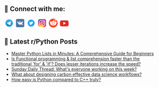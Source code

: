 ## 🔎 Connect with me:
[<img src="https://github.com/bullbesh/bullbesh/blob/main/images/Telegram.png" width="32" height="32" />](https://t.me/bullbesh)
[<img src="https://github.com/bullbesh/bullbesh/blob/main/images/VK.png" width="32" height="32" />](https://vk.com/bullbesh)
[<img src="https://github.com/bullbesh/bullbesh/blob/main/images/Twitter.png" width="32" height="32" />](https://twitter.com/bullbesh1)
[<img src="https://github.com/bullbesh/bullbesh/blob/main/images/Instagram.png" width="32" height="32" />](https://www.instagram.com/bullbesh)
[<img src="https://github.com/bullbesh/bullbesh/blob/main/images/Reddit.png" width="32" height="32" />](https://www.reddit.com/user/bullbesh)
[<img src="https://github.com/bullbesh/bullbesh/blob/main/images/YouTube.png" width="32" height="32" />](https://www.youtube.com/channel/UCtfjRs6uzgq5mfm8S06WTcg)

## 📕 Latest r/Python Posts
<!-- BLOG-POST-LIST:START -->
- [Master Python Lists in Minutes: A Comprehensive Guide for Beginners](https://www.reddit.com/r/Python/comments/1298xbh/master_python_lists_in_minutes_a_comprehensive/)
- [Is Functional programming &amp; list comprehension faster than the traditional &#39;for&#39; &amp; &#39;if&#39;? Does lesser iterations increase the speed?](https://www.reddit.com/r/Python/comments/1297pcm/is_functional_programming_list_comprehension/)
- [Sunday Daily Thread: What&#39;s everyone working on this week?](https://www.reddit.com/r/Python/comments/1293hsw/sunday_daily_thread_whats_everyone_working_on/)
- [What about designing carbon effective data science workflows?](https://www.reddit.com/r/Python/comments/1293bmt/what_about_designing_carbon_effective_data/)
- [How easy is Python compared to C++ truly?](https://www.reddit.com/r/Python/comments/1291xwa/how_easy_is_python_compared_to_c_truly/)
<!-- BLOG-POST-LIST:END -->
